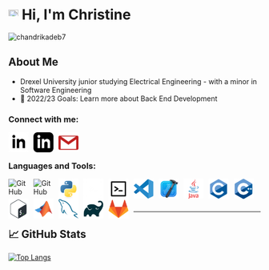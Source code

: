 # <img width="20" height="20" src="https://raw.githubusercontent.com/iampavangandhi/iampavangandhi/master/gifs/Hi.gif"> Hi, I'm Christine 

<p align="left"> <img src="https://komarev.com/ghpvc/?username=onitachristine&label=Profile%20views&color=0e75b6&style=flat" alt="chandrikadeb7" /> </p>


## About Me

- Drexel University junior studying Electrical Engineering  - with a minor in Software Engineering
- 🥅 2022/23 Goals: Learn more about Back End Development

### Connect with me:

[<img align="left" alt="LinkedIn" width="40px" src="./images/linkedin_dark.png" style="padding-right:10px;" />](https://linkedin.com/in/christineonita#gh-dark-mode-only)
[<img align="left" alt="LinkedIn" width="40px" src="./images/linkedin_light.png" style="padding-right:10px;" />](https://linkedin.com/in/christineonita#gh-light-mode-only)
[<img align="left" alt="GMail" width="40px" src="./images/gmail.png" style="padding-right:10px;" />](mailto:onitachristine@gmail.com)

<br />
<br />

### Languages and Tools:

[<img align="left" alt="GitHub" width="40px" src="https://user-images.githubusercontent.com/3369400/139447912-e0f43f33-6d9f-45f8-be46-2df5bbc91289.png" style="padding-right:10px;" />](https://github.com/#gh-dark-mode-only)
[<img align="left" alt="GitHub" width="40px" src="https://user-images.githubusercontent.com/3369400/139448065-39a229ba-4b06-434b-bc67-616e2ed80c8f.png" style="padding-right:10px;" />](https://github.com/#gh-light-mode-only)
[<img align="left" alt="Python" width="40px" src="https://raw.githubusercontent.com/devicons/devicon/master/icons/python/python-original.svg" style="padding-right:10px;" />](https://python.org)
[<img align="left" alt="Terminal" width="40px" src="./images/terminal_dark.png" style="padding-right:10px;" />](https://en.wikipedia.org/wiki/Terminal#gh-dark-mode-only)
[<img align="left" alt="Terminal" width="40px" src="./images/terminal_light.png" style="padding-right:10px;" />](https://en.wikipedia.org/wiki/Terminal#gh-light-mode-only)
[<img align="left" alt="Visual Studio Code" width="40px" src="https://github.com/devicons/devicon/blob/v2.15.1/icons/vscode/vscode-original.svg" style="padding-right:10px;" />](https://code.visualstudio.com)
[<img align="left" alt="Xcode" width="40px" src="https://github.com/devicons/devicon/blob/v2.15.1/icons/xcode/xcode-original.svg" style="padding-right:10px;" />](https://developer.apple.com/xcode/)
[<img align="left" alt="Java" width="40px" src="https://github.com/devicons/devicon/blob/v2.15.1/icons/java/java-original-wordmark.svg" style="padding-right:10px;" />](https://www.java.com/)
[<img align="left" alt="C" width="40px" src="https://github.com/devicons/devicon/blob/v2.15.1/icons/c/c-original.svg" style="padding-right:10px;" />](https://en.wikipedia.org/wiki/C_(programming_language))
[<img align="left" alt="C++" width="40px" src="https://github.com/devicons/devicon/blob/v2.15.1/icons/cplusplus/cplusplus-original.svg" style="padding-right:10px;" />](https://en.wikipedia.org/wiki/C%2B%2B)
[<img align="left" alt="Bash/Shell" width="40px" src="https://github.com/devicons/devicon/blob/v2.15.1/icons/bash/bash-original.svg" style="padding-right:10px;" />](https://www.gnu.org/software/bash/)
[<img align="left" alt="MATLAB" width="40px" src="https://github.com/devicons/devicon/blob/v2.15.1/icons/matlab/matlab-original.svg" style="padding-right:10px;" />](https://www.mathworks.com/products/matlab.html)
[<img align="left" alt="MySQL" width="40px" src="https://github.com/devicons/devicon/blob/v2.15.1/icons/mysql/mysql-original.svg" style="padding-right:10px;" />](https://www.mysql.com)
[<img align="left" alt="Gradle" width="40px" src="https://github.com/devicons/devicon/blob/v2.15.1/icons/gradle/gradle-plain.svg" style="padding-right:10px;" />](https://gradle.org)
[<img align="left" alt="Gitlab" width="40px" src="https://github.com/devicons/devicon/blob/v2.15.1/icons/gitlab/gitlab-original.svg" style="padding-right:10px;" />](https://gitlab.com)


<br />
<br />
<br />

---
## &#x1f4c8; GitHub Stats

[![Top Langs](https://github-readme-stats.vercel.app/api/top-langs/?username=onitachristine&layout=compact&theme=default_repocard)](https://github.com/anuraghazra/github-readme-stats)


<!--- <p><img align="left" src="https://github-readme-stats.vercel.app/api?username=onitachristine&theme=graywhite" alt="onitachristine" /></p> --->